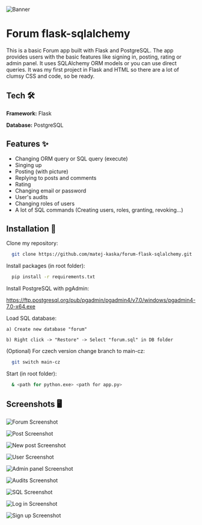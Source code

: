 ![Banner](https://github.com/matej-kaska/forum-flask-sqlalchemy/blob/main/readme-assets/forum-banner.png?raw=true)

# Forum flask-sqlalchemy

This is a basic Forum app built with Flask and PostgreSQL. The app provides users with the basic features like signing in, posting, rating or admin panel. It uses SQLAlchemy ORM models or you can use direct queries. It was my first project in Flask and HTML so there are a lot of clumsy CSS and code, so be ready.


## Tech 🛠

**Framework:** Flask

**Database:** PostgreSQL


## Features ✨

- Changing ORM query or SQL query (execute)
- Singing up
- Posting (with picture)
- Replying to posts and comments
- Rating
- Changing email or password
- User's audits
- Changing roles of users
- A lot of SQL commands (Creating users, roles, granting, revoking...)


## Installation 🔨

Clone my repository:

```bash
  git clone https://github.com/matej-kaska/forum-flask-sqlalchemy.git
```

Install packages (in root folder):

```bash
  pip install -r requirements.txt
```

Install PostgreSQL with pgAdmin:

https://ftp.postgresql.org/pub/pgadmin/pgadmin4/v7.0/windows/pgadmin4-7.0-x64.exe

Load SQL database:

	a) Create new database "forum"
	
	b) Right click -> "Restore" -> Select "forum.sql" in DB folder

(Optional) For czech version change branch to main-cz:

```bash
  git switch main-cz
```

Start (in root folder):

```bash
  & <path for python.exe> <path for app.py>
```

## Screenshots 🖥

![Forum Screenshot](https://github.com/matej-kaska/forum-flask-sqlalchemy/blob/main/readme-assets/screenshot-2023-04-26-19-18-48.png?raw=true)

![Post Screenshot](https://github.com/matej-kaska/forum-flask-sqlalchemy/blob/main/readme-assets/screenshot-2023-04-26-19-23-01.png?raw=true)

![New post Screenshot](https://github.com/matej-kaska/forum-flask-sqlalchemy/blob/main/readme-assets/screenshot-2023-04-26-19-20-23.png?raw=true)

![User Screenshot](https://github.com/matej-kaska/forum-flask-sqlalchemy/blob/main/readme-assets/screenshot-2023-04-26-19-19-37.png?raw=true)

![Admin panel Screenshot](https://github.com/matej-kaska/forum-flask-sqlalchemy/blob/main/readme-assets/screenshot-2023-04-26-19-20-03.png?raw=true)

![Audits Screenshot](https://github.com/matej-kaska/forum-flask-sqlalchemy/blob/main/readme-assets/screenshot-2023-04-26-19-19-05.png?raw=true)

![SQL Screenshot](https://github.com/matej-kaska/forum-flask-sqlalchemy/blob/main/readme-assets/screenshot-2023-04-26-19-19-21.png?raw=true)

![Log in Screenshot](https://github.com/matej-kaska/forum-flask-sqlalchemy/blob/main/readme-assets/screenshot-2023-04-26-19-17-32.png?raw=true)

![Sign up Screenshot](https://github.com/matej-kaska/forum-flask-sqlalchemy/blob/main/readme-assets/screenshot-2023-04-26-19-18-12.png?raw=true)

